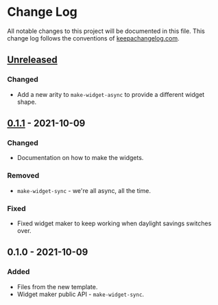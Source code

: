# Change Log
All notable changes to this project will be documented in this file. This change log follows the conventions of [keepachangelog.com](http://keepachangelog.com/).

## [Unreleased]
### Changed
- Add a new arity to `make-widget-async` to provide a different widget shape.

## [0.1.1] - 2021-10-09
### Changed
- Documentation on how to make the widgets.

### Removed
- `make-widget-sync` - we're all async, all the time.

### Fixed
- Fixed widget maker to keep working when daylight savings switches over.

## 0.1.0 - 2021-10-09
### Added
- Files from the new template.
- Widget maker public API - `make-widget-sync`.

[Unreleased]: https://sourcehost.site/your-name/hw.rest-parser/compare/0.1.1...HEAD
[0.1.1]: https://sourcehost.site/your-name/hw.rest-parser/compare/0.1.0...0.1.1
